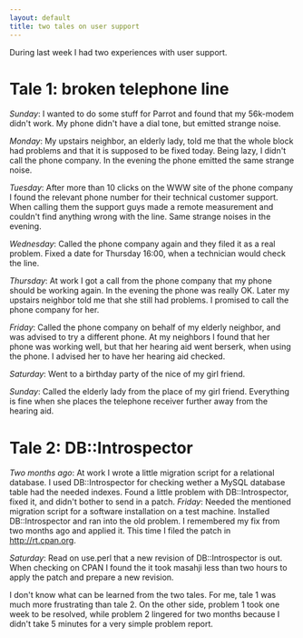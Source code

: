 ```yaml
---
layout: default
title: two tales on user support
---
```


During last week I had two experiences with user support.

# Tale 1: broken telephone line

*Sunday*: I wanted to do some stuff for Parrot and found that my 56k-modem didn't work.
My phone didn't have a dial tone, but emitted strange noise.

*Monday*: My upstairs neighbor, an elderly lady, told me that the whole block had problems
and that it is supposed to be fixed today. Being lazy, I didn't call the phone company.
In the evening the phone emitted the same strange noise.

*Tuesday*: After more than 10 clicks on the WWW site of the phone company
I found the relevant phone number for their technical customer support.
When calling them the support guys made a remote measurement and couldn't find anything wrong with the line.
Same strange noises in the evening.

*Wednesday*: Called the phone company again and they filed it as a real problem.
Fixed a date for Thursday 16:00, when a technician would check the line.

*Thursday*: At work I got a call from the phone company that my phone should be working again.
In the evening the phone was really OK.
Later my upstairs neighbor told me that she still had problems.
I promised to call the phone company for her.

*Friday*: Called the phone company on behalf of my elderly neighbor,
and was advised to try a different phone. At my neighbors I found that her phone was working well,
but that her hearing aid went berserk, when using the phone.
I advised her to have her hearing aid checked.

*Saturday*: Went to a birthday party of the nice of my girl friend.

*Sunday*: Called the elderly lady from the place of my girl friend.
Everything is fine when she places the telephone receiver further away from the hearing aid.

# Tale 2: DB::Introspector

*Two months ago*: At work I wrote a little migration script for a relational database.
I used DB::Introspector for checking wether a MySQL database table had the needed indexes.
Found a little problem with DB::Introspector, fixed it, and didn't bother to send in a patch.
*Friday*: Needed the mentioned migration script for a software installation on a test machine.
Installed DB::Introspector and ran into the old problem. I remembered my fix from two months ago and applied it.
This time I filed the patch in http://rt.cpan.org.

*Saturday*: Read on use.perl that a new revision of DB::Introspector is out.
When checking on CPAN I found the it took masahji less than two hours
to apply the patch and prepare a new revision.

I don't know what can be learned from the two tales.
For me, tale 1 was much more frustrating than tale 2.
On the other side, problem 1 took one week to be resolved,
while problem 2 lingered for two months because I didn't take 5 minutes for a very simple problem report.

